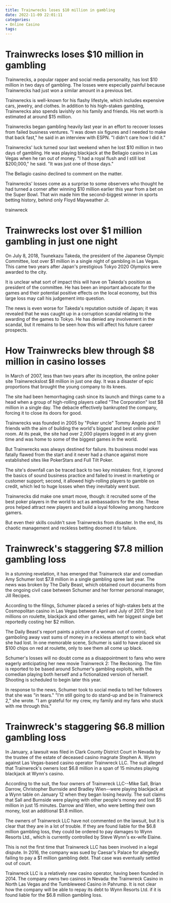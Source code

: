 ```yaml
---
title: Trainwrecks loses $10 million in gambling
date: 2022-11-09 22:01:11
categories:
- Online Casino
tags:
---
```



#  Trainwrecks loses $10 million in gambling

Trainwrecks, a popular rapper and social media personality, has lost $10 million in two days of gambling. The losses were especially painful because Trainwrecks had just won a similar amount in a previous bet.

Trainwrecks is well-known for his flashy lifestyle, which includes expensive cars, jewelry, and clothes. In addition to his high-stakes gambling, Trainwrecks also spends lavishly on his family and friends. His net worth is estimated at around $15 million.

Trainwrecks began gambling heavily last year in an effort to recover losses from failed business ventures. "I was down six figures and I needed to make that back fast," he said in an interview with ESPN. "I didn't care how I did it."

Trainwrecks' luck turned sour last weekend when he lost $10 million in two days of gambling. He was playing blackjack at the Bellagio casino in Las Vegas when he ran out of money. "I had a royal flush and I still lost $200,000," he said. "It was just one of those days."

The Bellagio casino declined to comment on the matter.

Trainwrecks' losses come as a surprise to some observers who thought he had turned a corner after winning $10 million earlier this year from a bet on the Super Bowl. That win made him the second-biggest winner in sports betting history, behind only Floyd Mayweather Jr.

trainwreck

#  Trainwrecks lost over $1 million gambling in just one night

On July 8, 2018, Tsunekazu Takeda, the president of the Japanese Olympic Committee, lost over $1 million in a single night of gambling in Las Vegas. This came two years after Japan's prestigious Tokyo 2020 Olympics were awarded to the city.

It is unclear what sort of impact this will have on Takeda's position as president of the committee. He has been an important advocate for the games and their potential positive effects on the local economy, but this large loss may call his judgement into question.

The news is even worse for Takeda's reputation outside of Japan; it was revealed that he was caught up in a corruption scandal relating to the awarding of the games to Tokyo. He has denied any involvement in the scandal, but it remains to be seen how this will affect his future career prospects.

#  How Trainwrecks blew through $8 million in casino losses

In March of 2007, less than two years after its inception, the online poker site Trainwreckslost $8 million in just one day. It was a disaster of epic proportions that brought the young company to its knees.

The site had been hemorrhaging cash since its launch and things came to a head when a group of high-rolling players called "The Corporation" lost $8 million in a single day. The debacle effectively bankrupted the company, forcing it to close its doors for good.

Trainwrecks was founded in 2005 by "Poker uncle" Tommy Angelo and 11 friends with the aim of building the world's biggest and best online poker room. At its peak, the site had over 2,000 players logged in at any given time and was home to some of the biggest games in the world.

But Trainwrecks was always destined for failure. Its business model was fatally flawed from the start and it never had a chance against more established sites like PokerStars and Full Tilt Poker.

The site's downfall can be traced back to two key mistakes: first, it ignored the basics of sound business practice and failed to invest in marketing or customer support; second, it allowed high-rolling players to gamble on credit, which led to huge losses when they inevitably went bust.

Trainwrecks did make one smart move, though: it recruited some of the best poker players in the world to act as ambassadors for the site. These pros helped attract new players and build a loyal following among hardcore gamers.

But even their skills couldn't save Trainwrecks from disaster. In the end, its chaotic management and reckless betting doomed it to failure.

#  Trainwreck's staggering $7.8 million gambling loss

In a stunning revelation, it has emerged that Trainwreck star and comedian Amy Schumer lost $7.8 million in a single gambling spree last year. The news was broken by The Daily Beast, which obtained court documents from the ongoing civil case between Schumer and her former personal manager, Jill Recipes.

According to the filings, Schumer placed a series of high-stakes bets at the Cosmopolitan casino in Las Vegas between April and July of 2017. She lost millions on roulette, blackjack and other games, with her biggest single bet reportedly costing her $2 million.

The Daily Beast's report paints a picture of a woman out of control, gamboling away vast sums of money in a reckless attempt to win back what she had lost. In one memorable scene, Schumer is said to have placed six $100 chips on red at roulette, only to see them all come up black.

Schumer's losses will no doubt come as a disappointment to fans who were eagerly anticipating her new movie Trainwreck 2: The Reckoning. The film is reported to be based around Schumer's gambling exploits, with the comedian playing both herself and a fictionalized version of herself. Shooting is scheduled to begin later this year.

In response to the news, Schumer took to social media to tell her followers that she was "in tears." "I'm still going to do stand-up and be in Trainwreck 2," she wrote. "I am grateful for my crew, my family and my fans who stuck with me through this."

#  Trainwreck's staggering $6.8 million gambling loss

In January, a lawsuit was filed in Clark County District Court in Nevada by the trustee of the estate of deceased casino magnate Stephen A. Wynn against Las Vegas-based casino operator Trainwreck LLC. The suit alleged that Trainwreck's owners lost $6.8 million in a span of 15 minutes playing blackjack at Wynn's casino.

According to the suit, the four owners of Trainwreck LLC--Mike Sall, Brian Darrow, Christopher Burnside and Bradley Wien--were playing blackjack at a Wynn table on January 12 when they began losing heavily. The suit claims that Sall and Burnside were playing with other people's money and lost $5 million in just 15 minutes. Darrow and Wien, who were betting their own money, lost an additional $1.8 million.

The owners of Trainwreck LLC have not commented on the lawsuit, but it is clear that they are in a lot of trouble. If they are found liable for the $6.8 million gambling loss, they could be ordered to pay damages to Wynn Resorts Ltd., which is currently controlled by Steve Wynn's ex-wife Elaine.

This is not the first time that Trainwreck LLC has been involved in a legal dispute. In 2016, the company was sued by Caesar's Palace for allegedly failing to pay a $1 million gambling debt. That case was eventually settled out of court.

Trainwreck LLC is a relatively new casino operator, having been founded in 2014. The company owns two casinos in Nevada: the Trainwreck Casino in North Las Vegas and the Tumbleweed Casino in Pahrump. It is not clear how the company will be able to repay its debt to Wynn Resorts Ltd. if it is found liable for the $6.8 million gambling loss.